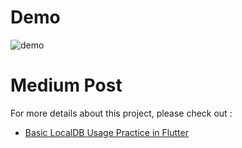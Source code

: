# Demo
![demo](https://github.com/jhj0517/FlutterPractices/assets/97279763/d28834a3-0ac3-42d5-8319-838f85354d99)


# Medium Post
For more details about this project, please check out : 
- [Basic LocalDB Usage Practice in Flutter](https://medium.com/@developerjo0517/basic-localdb-usage-practice-in-flutter-7de0edc6e542)

